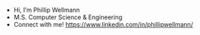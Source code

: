 - Hi, I’m Phillip Wellmann
- M.S. Computer Science & Engineering
- Connect with me! https://www.linkedin.com/in/phillipwellmann/
<!---
phillipwellmann/phillipwellmann is a ✨ special ✨ repository because its `README.md` (this file) appears on your GitHub profile.
You can click the Preview link to take a look at your changes.
--->
